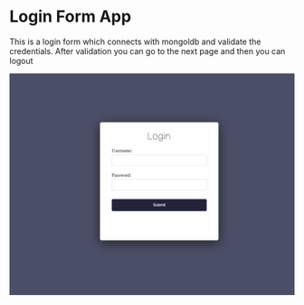 # Login Form App

This is a login form which connects with mongoldb and validate the credentials. 
After validation you can go to the next page and then you can logout

![Alt Text](Screenshot%202023-11-05%20at%202.26.30%20PM.png)
